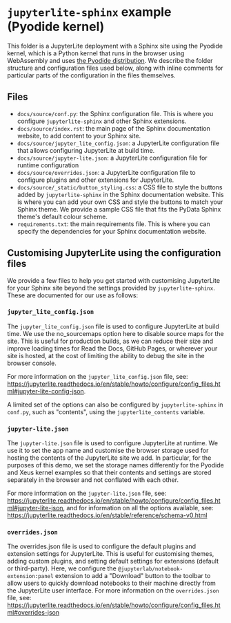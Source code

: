 # `jupyterlite-sphinx` example (Pyodide kernel)

This folder is a JupyterLite deployment with a Sphinx site using the Pyodide kernel, which is a Python kernel that runs in the browser using WebAssembly and uses [the Pyodide distribution](https://pyodide.org/en/stable/). We describe the folder structure and configuration files used below, along with inline comments for particular parts of the configuration in the files themselves.

## Files

- `docs/source/conf.py`: the Sphinx configuration file. This is where you configure `jupyterlite-sphinx` and other Sphinx extensions.
- `docs/source/index.rst`: the main page of the Sphinx documentation website, to add content to your Sphinx site.
- `docs/source/jupyter_lite_config.json`: a JupyterLite configuration file that allows configuring JupyterLite at build time.
- `docs/source/jupyter-lite.json`: a JupyterLite configuration file for runtime configuration
- `docs/source/overrides.json`: a JupyterLite configuration file to configure plugins and other extensions for JupyterLite.
- `docs/source/_static/button_styling.css`: a CSS file to style the buttons added by `jupyterlite-sphinx` in the Sphinx documentation website. This is where you can add your own CSS and style the buttons to match your Sphinx theme. We provide a sample CSS file that fits the PyData Sphinx theme's default colour scheme.
- `requirements.txt`: the main requirements file. This is where you can specify the dependencies for your Sphinx documentation website.

## Customising JupyterLite using the configuration files

We provide a few files to help you get started with customising JupyterLite for your Sphinx site beyond the settings provided by `jupyterlite-sphinx`. These are documented for our use as follows:

### `jupyter_lite_config.json`

The `jupyter_lite_config.json` file is used to configure JupyterLite at build time. We use the no_sourcemaps option here to disable source maps for the site. This is useful for production builds, as we can reduce their size and improve loading times for Read the Docs, GitHub Pages, or wherever your site is hosted, at the cost of limiting the ability to debug the site in the browser console.

For more information on the `jupyter_lite_config.json` file, see: https://jupyterlite.readthedocs.io/en/stable/howto/configure/config_files.html#jupyter-lite-config-json.

A limited set of the options can also be configured by `jupyterlite-sphinx` in `conf.py`, such as "contents", using the `jupyterlite_contents` variable.

### `jupyter-lite.json`

The `jupyter-lite.json` file is used to configure JupyterLite at runtime. We use it to set the app name and customise the browser storage used for hosting the contents of the JupyterLite site we add. In particular, for the purposes of this demo, we set the storage names differently for the Pyodide and Xeus kernel examples so that their contents and settings are stored separately in the browser and not conflated with each other.

For more information on the `jupyter-lite.json` file, see: https://jupyterlite.readthedocs.io/en/stable/howto/configure/config_files.html#jupyter-lite-json, and for information on all the options available, see: https://jupyterlite.readthedocs.io/en/stable/reference/schema-v0.html

### `overrides.json`

The overrides.json file is used to configure the default plugins and extension settings for JupyterLite. This is useful for customising themes, adding custom plugins, and setting default settings for extensions (default or third-party). Here, we configure the `@jupyterlab/notebook-extension:panel` extension to add a "Download" button to the toolbar to allow users to quickly download notebooks to their machine directly from the JupyterLite user interface. For more information on the `overrides.json` file, see:
https://jupyterlite.readthedocs.io/en/stable/howto/configure/config_files.html#overrides-json
